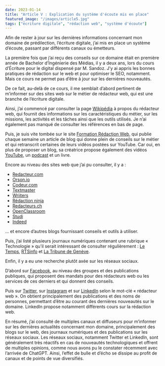 ```yaml
---
date: 2023-01-14
title: "Article V : Explication du système d'écoute mis en place"
featured_image: "/images/article5.jpg"
tags: ["écriture digitale", "rédaction web", "système d'écoute"]
---
```


Afin de rester à jour sur les dernières informations concernant mon domaine de prédilection, l’écriture digitale, j’ai mis en place un système d’écoute, passant par différents canaux ou émetteurs.

La première fois que j’ai reçu des conseils sur ce domaine était en première année de Bachelor d’Ingénierie des Médias, il y a deux ans, lors du cours d’Écriture pour le digital dispensé par M. Sandoz. J’y ai appris les bonnes pratiques de rédaction sur le web et pour optimiser le SEO, notamment. Mais ce cours ne permet pas d’être à jour sur les dernières nouveautés.

De ce fait, au-delà de ce cours, il me semblait d’abord pertinent de m’informer sur des sites web sur le métier de rédacteur web, qui est une branche de l’écriture digitale.

Ainsi, j’ai commencé par consulter la page [Wikipédia](https://fr.wikipedia.org/wiki/R%C3%A9dacteur_web) à propos du rédacteur web, qui fournit des informations sur les caractéristiques du métier, sur les missions, les activités et les tâches ainsi que les outils utilisés. Je n’ai également pas manqué de consulter les références en bas de page.

Puis, je suis vite tombée sur le site [Formation Rédaction Web](https://formation-redaction-web.com/), qui publie chaque semaine un article de blog qui donne plein de conseils sur le métier et qui retranscrit certaines de leurs vidéos postées sur YouTube. Car oui, en plus de proposer un blog, sa créatrice propose également des vidéos [YouTube](https://www.youtube.com/@LucieRondelet/videos), un [podcast](https://www.podomatic.com/podcasts/lucie-rondelet) et un livre.

Encore au niveau des sites web que j’ai pu consulter, il y a :

- [Redacteur.com](https://www.redacteur.com/redaction-textes)
- [Orson.io](https://blog-fr.orson.io/creation-de-site-internet/metiers-marketing-digital#redacteur-web) 
- [Codeur.com](https://www.codeur.com/redacteur-web)
- [Textmaster](https://fr.textmaster.com/redaction-web/)
- [Wriiters](https://wriiters.com/fr/)
- [Rédaction ninja](https://redaction-ninja.com/)
- [Redacteurs.ch](https://redacteurs.ch/redaction-web/)
- [OpenClassroom](https://info.openclassrooms.com/jobs/redacteur-web)
- [Studi](https://www.studi.com/fr/metier/redacteur-web#:~:text=Le%20r%C3%A9dacteur%20web%2C%20appel%C3%A9%20%C3%A9galement,l'appellation%20de%20r%C3%A9dacteur%20SEO)
- [Indeed](https://ch-fr.indeed.com/conseils-carriere/evolution-professionnelle/combien-gagne-concepteur-redacteur#:~:text=Un%20concepteur%2Dr%C3%A9dacteur%20ou%20une%20conceptrice%2Dr%C3%A9dactrice%20en%20Suisse%20gagne,98%20306%20CHF%20par%20an%20)

… et encore d’autres blogs fournissant conseils et outils à utiliser.

Puis, j’ai listé plusieurs journaux numériques contenant une rubrique « Technologie » qu’il serait intéressant de consulter régulièrement : [Le Temps](https://www.letemps.ch/multi-theme/29/476), [RTSinfo](https://www.rts.ch/info/sciences-tech/) et [La Tribune de Genève](https://www.tdg.ch/savoirs/technologie).

Enfin, il y a eu une recherche plutôt axée sur les réseaux sociaux.

D’abord sur [Facebook](https://www.facebook.com/search/top?q=r%C3%A9dacteur%20web), au niveau des groupes et des publications publiques, qui proposent des mandats pour des rédacteurs web ou les services de ces derniers et qui donnent des conseils.

Puis sur [Twitter](https://twitter.com/search?q=r%C3%A9dacteur%20web&src=typed_query), sur [Instagram](https://www.instagram.com/explore/tags/redacteurweb/) et sur [LinkedIn](https://www.linkedin.com/search/results/ALL/?keywords=r%C3%A9dacteur%20web&origin=SWITCH_SEARCH_VERTICAL&sid=eT9) selon le mot-clé « rédacteur web ». On obtient principalement des publications et des noms de personnes, permettant d’être au courant des dernières nouveautés sur le domaine. LinkedIn propose notamment différents cours sur la rédaction web.

En résumé, j’ai consulté de multiples canaux et diffuseurs pour m’informer sur les dernières actualités concernant mon domaine, principalement des blogs sur le web, des journaux numériques et des publications sur les réseaux sociaux. Les réseaux sociaux, notamment Twitter et LinkedIn, sont généralement très réactifs en cas de nouveautés technologiques et offrent de multiples opinions, comme nous avons pu le constater récemment avec l’arrivée de ChatGPT. Ainsi, l’effet de bulle et d’écho se dissipe au profit de canaux et de points de vue diversifiés.